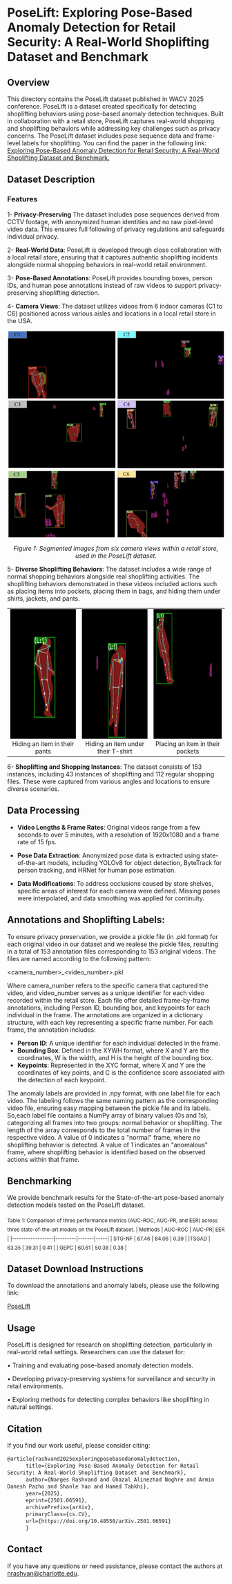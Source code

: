 # PoseLift: Exploring Pose-Based Anomaly Detection for Retail Security: A Real-World Shoplifting Dataset and Benchmark

## Overview
This directory contains the PoseLift dataset published in WACV 2025 conference. PoseLift is a dataset created specifically for detecting shoplifting behaviors using pose-based anomaly detection techniques. Built in collaboration with a retail store, PoseLift captures real-world shopping and shoplifting behaviors while addressing key challenges such as privacy concerns. The PoseLift dataset includes pose sequence data and frame-level labels for shoplifting. You can find the paper in the following link: [Exploring Pose-Based Anomaly Detection for Retail Security: A Real-World Shoplifting Dataset and Benchmark.](https://arxiv.org/abs/2501.06591)

## Dataset Description

### Features 
1- **Privacy-Preserving**
The dataset includes pose sequences derived from CCTV footage, with anonymized human identities and no raw pixel-level video data. This ensures full following of privacy regulations and safeguards individual privacy.


2- **Real-World Data**: PoseLift is developed through close collaboration with a local retail store, ensuring that it captures authentic shoplifting incidents alongside normal shopping behaviors in real-world retail environment.

3- **Pose-Based Annotations**: PoseLift provides bounding boxes, person IDs, and human pose annotations instead of raw videos to support privacy-preserving shoplifting detection.


4- **Camera Views**: The dataset utilizes videos from 6 indoor cameras (C1 to C6) positioned across various aisles and locations in a local retail store in the USA. 
<div align="center">
  <img src="Samples/Camera_Views.png" alt="Cameras" width="500">
  <p><em>Figure 1: Segmented images from six camera views within a retail store, used in the PoseLift dataset.</em></p>
</div>

5- **Diverse Shoplifting Behaviors**: The dataset includes a wide range of normal shopping behaviors alongside real shoplifting activities. The shoplifting behaviors demonstrated in these videos included actions such as placing items into pockets, placing them in bags, and hiding them under shirts, jackets, and pants. 


<table>
  <tr>
    <td style="text-align: center;">
      <img src="Samples/1.gif" height="300" width="300" /><br />
      Hiding an item in their pants
    </td>
    <td style="text-align: center;">
      <img src="Samples/2.gif" height="300" width="300" /><br />
      Hiding an item under their T-shirt
    </td>
    <td style="text-align: center;">
      <img src="Samples/3.gif" height="300" width="300" /><br />
      Placing an item in their pockets
    </td>
  </tr>
</table>

6- **Shoplifting and Shopping Instances**: The dataset consists of 153 instances, including 43 instances of shoplifting and 112 regular shopping files. These were captured from various angles and locations to ensure diverse scenarios.


## Data Processing
- **Video Lengths & Frame Rates**: Original videos range from a few seconds to over 5 minutes, with a resolution of 1920x1080 and a frame rate of 15 fps.

  
- **Pose Data Extraction**: Anonymized pose data is extracted using state-of-the-art models, including YOLOv8 for object detection, ByteTrack for person tracking, and HRNet for human pose estimation.

  
- **Data Modifications**: To address occlusions caused by store shelves, specific areas of interest for each camera were defined. Missing poses were interpolated, and data smoothing was applied for continuity.


## Annotations and Shoplifting Labels:
To ensure privacy preservation, we provide a pickle file (in .pkl format) for each original video in our dataset and we realese the pickle files, resulting in a total of 153 annotation files corresponding to 153 original videos. The files are named according to the following pattern:

<camera_number>_<video_number>.pkl


Where camera_number refers to the specific camera that captured the video, and video_number serves as a unique identifier for each video recorded within the retail store.
Each file offer detailed frame-by-frame annotations, including Person ID, bounding box, and keypoints for each individual in the frame.
The annotations are organized in a dictionary structure, with each key representing a specific frame number. For each frame, the annotation includes:
- **Person ID**: A unique identifier for each individual detected in the frame.
- **Bounding Box**: Defined in the XYWH format, where X and Y are the coordinates, W is the width, and H is the height of the bounding box.
- **Keypoints**: Represented in the XYC format, where X and Y are the coordinates of key points, and C is the confidence score associated with the detection of each keypoint.


The anomaly labels are provided in .npy format, with one label file for each video. The labeling follows the same naming pattern as the corresponding video file, ensuring easy mapping between the pickle file and its labels. So,each label file contains a NumPy array of binary values (0s and 1s), categorizing all frames into two groups: normal behavior or shoplifting. The length of the array corresponds to the total number of frames in the respective video. A value of 0 indicates a "normal" frame, where no shoplifting behavior is detected. A value of 1 indicates an "anomalous" frame, where shoplifting behavior is identified based on the observed actions within that frame.

## Benchmarking

We provide benchmark results for the State-of-the-art pose-based anomaly detection models tested on the PoseLift dataset.


<sub> Table 1: Comparison of three performance metrics (AUC-ROC, AUC-PR, and EER) across three state-of-the-art models on the PoseLift dataset.
| Methods          | AUC-ROC | AUC-PR| EER |
|------------------|---------|-------|-----|
| STG-NF         |    67.46   | 84.06        | 0.39   |
|TSGAD           |   63.35    |  39.31       | 0.41    |
| GEPC          |   60.61    |  50.38       | 0.38  |


## Dataset Download Instructions
To download the annotations and anomaly labels, please use the following link:


[PoseLift](https://drive.google.com/drive/folders/1aEkENZlVE4ZvF_BZXV1VJOwuiXQq6trn?usp=sharing)

## Usage
PoseLift is designed for research on shoplifting detection, particularly in real-world retail settings. Researchers can use the dataset for:


•	Training and evaluating pose-based anomaly detection models.


•	Developing privacy-preserving systems for surveillance and security in retail environments.


•	Exploring methods for detecting complex behaviors like shoplifting in natural settings.



## Citation
If you find our work useful, please consider citing: 

```bibetex
@article{rashvand2025exploringposebasedanomalydetection,
      title={Exploring Pose-Based Anomaly Detection for Retail Security: A Real-World Shoplifting Dataset and Benchmark}, 
      author={Narges Rashvand and Ghazal Alinezhad Noghre and Armin Danesh Pazho and Shanle Yao and Hamed Tabkhi},
      year={2025},
      eprint={2501.06591},
      archivePrefix={arXiv},
      primaryClass={cs.CV},
      url={https://doi.org/10.48550/arXiv.2501.06591}
      }
```

## Contact
If you have any questions or need assistance, please contact the authors at nrashvan@charlotte.edu.
